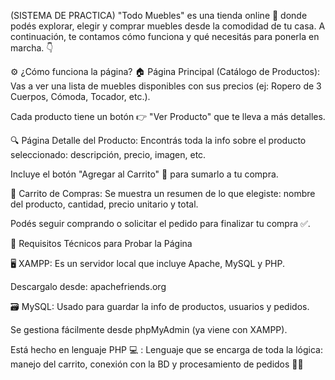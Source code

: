 (SISTEMA DE PRACTICA)
"Todo Muebles" es una tienda online 🛒 donde podés explorar, elegir y comprar muebles desde la comodidad de tu casa. 
A continuación, te contamos cómo funciona y qué necesitás para ponerla en marcha. 👇

⚙️ ¿Cómo funciona la página?
🏠 Página Principal (Catálogo de Productos):
Vas a ver una lista de muebles disponibles con sus precios (ej: Ropero de 3 Cuerpos, Cómoda, Tocador, etc.).

Cada producto tiene un botón 👉 "Ver Producto" que te lleva a más detalles.

🔍 Página Detalle del Producto:
Encontrás toda la info sobre el producto seleccionado: descripción, precio, imagen, etc.

Incluye el botón "Agregar al Carrito" 🛒 para sumarlo a tu compra.

🛒 Carrito de Compras:
Se muestra un resumen de lo que elegiste: nombre del producto, cantidad, precio unitario y total.

Podés seguir comprando o solicitar el pedido para finalizar tu compra ✅.


🧰 Requisitos Técnicos para Probar la Página

🖥️ XAMPP:
Es un servidor local que incluye Apache, MySQL y PHP.

Descargalo desde: apachefriends.org

🗃️ MySQL:
Usado para guardar la info de productos, usuarios y pedidos.

Se gestiona fácilmente desde phpMyAdmin (ya viene con XAMPP).

Está hecho en lenguaje PHP 💻 :
Lenguaje que se encarga de toda la lógica: manejo del carrito, conexión con la BD y procesamiento de pedidos 🧠💬
